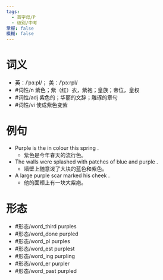 ```yaml
---
tags:
  - 首字母/P
  - 级别/中考
掌握: false
模糊: false
---
```

# 词义
- 英：/ˈpɜːpl/； 美：/ˈpɜːrpl/
- #词性/n  紫色；紫（红）衣，紫袍；皇族；帝位，皇权
- #词性/adj  紫色的；华丽的文辞；雕琢的章句
- #词性/vi  使成紫色变紫
# 例句
- Purple is the in colour this spring .
	- 紫色是今年春天的流行色。
- The walls were splashed with patches of blue and purple .
	- 墙壁上随意泼了大块的蓝色和紫色。
- A large purple scar marked his cheek .
	- 他的面颊上有一块大紫疤。
# 形态
- #形态/word_third purples
- #形态/word_done purpled
- #形态/word_pl purples
- #形态/word_est purplest
- #形态/word_ing purpling
- #形态/word_er purpler
- #形态/word_past purpled
